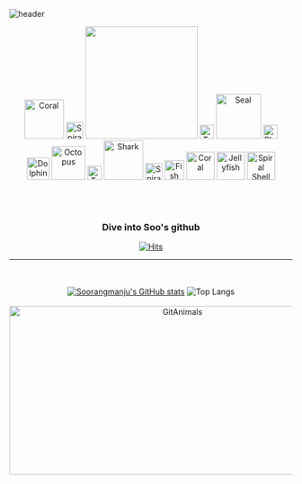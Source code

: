 ![header](https://capsule-render.vercel.app/api?type=waving&color=0:E6B3BC,30:49C2D5,60:8F89AF,100:DF3574&height=200&section=header)
<div align="center">
<img src="https://raw.githubusercontent.com/Tarikul-Islam-Anik/Animated-Fluent-Emojis/master/Emojis/Animals/Coral.png" alt="Coral" width="70" height="70" />
  <img src="https://raw.githubusercontent.com/Tarikul-Islam-Anik/Animated-Fluent-Emojis/master/Emojis/Animals/Spiral%20Shell.png" alt="Spiral Shell" width="30" height="30" />
  <img src="https://github.com/user-attachments/assets/e487fb85-022a-4398-8d49-d8f9b5d64785" width="200" />
<img src="https://raw.githubusercontent.com/Tarikul-Islam-Anik/Animated-Fluent-Emojis/master/Emojis/Animals/Tropical%20Fish.png" alt="Tropical Fish" width="25" height="25" />
<img src="https://raw.githubusercontent.com/Tarikul-Islam-Anik/Animated-Fluent-Emojis/master/Emojis/Animals/Seal.png" alt="Seal" width="80" height="80" />  
  <img src="https://raw.githubusercontent.com/Tarikul-Islam-Anik/Animated-Fluent-Emojis/master/Emojis/Animals/Blowfish.png" alt="Blowfish" width="25" height="25" />
  <br>
  <img src="https://raw.githubusercontent.com/Tarikul-Islam-Anik/Animated-Fluent-Emojis/master/Emojis/Animals/Dolphin.png" alt="Dolphin" width="40" height="40" />
<img src="https://raw.githubusercontent.com/Tarikul-Islam-Anik/Animated-Fluent-Emojis/master/Emojis/Animals/Octopus.png" alt="Octopus" width="60" height="60" />
  <img src="https://raw.githubusercontent.com/Tarikul-Islam-Anik/Animated-Fluent-Emojis/master/Emojis/Animals/Tropical%20Fish.png" alt="Tropical Fish" width="25" height="25" />
<img src="https://raw.githubusercontent.com/Tarikul-Islam-Anik/Animated-Fluent-Emojis/master/Emojis/Animals/Shark.png" alt="Shark" width="70" height="70" />
  <img src="https://raw.githubusercontent.com/Tarikul-Islam-Anik/Animated-Fluent-Emojis/master/Emojis/Animals/Spiral%20Shell.png" alt="Spiral Shell" width="30" height="30" />
<img src="https://raw.githubusercontent.com/Tarikul-Islam-Anik/Animated-Fluent-Emojis/master/Emojis/Animals/Fish.png" alt="Fish" width="35" height="35" />
<img src="https://raw.githubusercontent.com/Tarikul-Islam-Anik/Animated-Fluent-Emojis/master/Emojis/Animals/Coral.png" alt="Coral" width="50" height="50" />
<img src="https://raw.githubusercontent.com/Tarikul-Islam-Anik/Animated-Fluent-Emojis/master/Emojis/Animals/Jellyfish.png" alt="Jellyfish" width="50" height="50" />
<img src="https://raw.githubusercontent.com/Tarikul-Islam-Anik/Animated-Fluent-Emojis/master/Emojis/Animals/Spiral%20Shell.png" alt="Spiral Shell" width="50" height="50" />

<br/><br/>

 ### Dive into Soo's github

 [![Hits](https://hits.seeyoufarm.com/api/count/incr/badge.svg?url=https%3A%2F%2Fgithub.com%2FSoorangmanju&count_bg=%23000000&title_bg=%23000000&icon=github.svg&icon_color=%23E6B3BC&title=hits&edge_flat=false)](https://hits.seeyoufarm.com)

---

<br/><br/>
[![Soorangmanju's GitHub stats](https://github-readme-stats.vercel.app/api?username=Soorangmanju&show_icons=true&theme=transparent&text_color=49C2D5&title_color=E6B3BC&icon_color=DF3574&hide_border=true)](https://github.com/Soorangmanju/github-readme-stats)
![Top Langs](https://github-readme-stats.vercel.app/api/top-langs/?username=Soorangmanju&hide_progress=true&show_icons=true&theme=transparent&text_color=49C2D5&title_color=E6B3BC&icon_color=DF3574&hide_border=true )
<br/><br/>
  <a href="https://github.com/devxb/gitanimals">
    <img
      src="https://render.gitanimals.org/farms/Soorangmanju"
      width="600"
      height="300"
      alt="GitAnimals"
    />
  </a>
</div>

